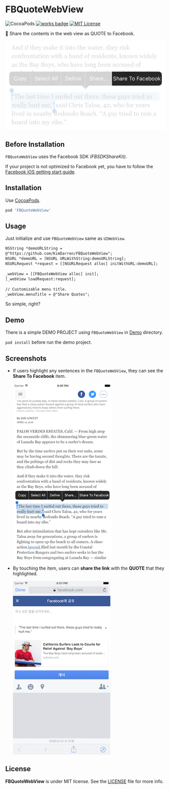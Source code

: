 FBQuoteWebView
==============

![CocoaPods](https://cocoapod-badges.herokuapp.com/v/FBQuoteWebView/badge.png) [![works badge](https://cdn.rawgit.com/nikku/works-on-my-machine/v0.2.0/badge.svg)](https://github.com/nikku/works-on-my-machine)  [![MIT License](http://img.shields.io/:license-mit-blue.svg)](http://doge.mit-license.org)

:blue_book: Share the contents in the web view as QUOTE to Facebook.

![Overview screenshot](https://raw.githubusercontent.com/KimDarren/FBQuoteWebView/master/Screenshots/screenshot01.png)

Before Installation
-------------------

`FBQuoteWebView` uses the Facebook SDK _(FBSDKShareKit)_.

If your project is not optimized to Facebook yet, you have to follow the  [Facebook iOS getting start guide](https://developers.facebook.com/docs/ios/getting-started).

Installation
------------

Use [CocoaPods](http://cocoapods.org).

```ruby
pod 'FBQuoteWebView'
```


Usage
-----

Just initialize and use `FBQuoteWebView` same as `UIWebView`.

```obj-c
NSString *demoURLString = @"https://github.com/KimDarren/FBQuoteWebView";
NSURL *demoURL = [NSURL URLWithString:demoURLString];
NSURLRequest *request = [[NSURLRequest alloc] initWithURL:demoURL];

_webView = [[FBQuoteWebView alloc] init];
[_webView loadRequest:request];

// Customizable menu title.
_webView.menuTitle = @"Share Quotes";
```

So simple, right?

Demo
----

There is a simple DEMO PROJECT using `FBQuoteWebView` in [Demo](Demo/) directory.

`pod install` before run the demo project.

Screenshots
-----------

* If users highlight any sentences in the `FBQuoteWebView`, they can see the **Share To Facebook** item.

	![Demo Screenshot 1](https://raw.githubusercontent.com/KimDarren/FBQuoteWebView/master/Screenshots/screenshot02.png)
	
* By touching the item, users can **share the link** with the **QUOTE** that they highlighted.

	![Demo screenshot 2](https://raw.githubusercontent.com/KimDarren/FBQuoteWebView/master/Screenshots/screenshot03.png)


License
-------

**FBQuoteWebView** is under MIT license. See the [LICENSE](LICENSE) file for more info.